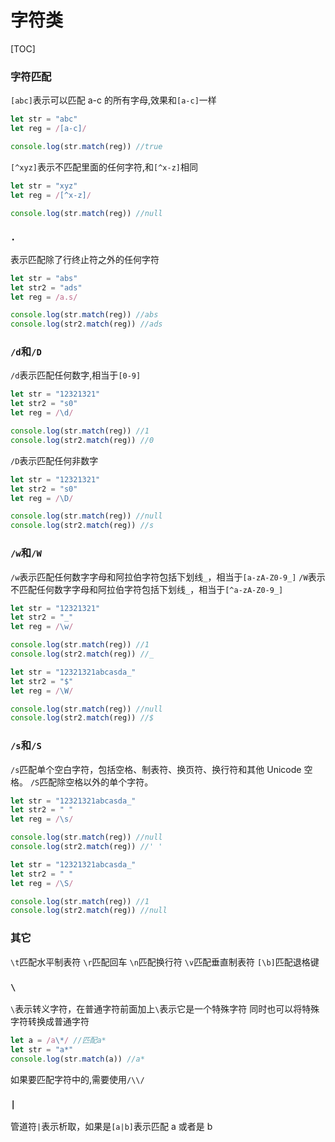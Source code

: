 # 字符类

[TOC]

### 字符匹配

`[abc]`表示可以匹配 a-c 的所有字母,效果和`[a-c]`一样

```js
let str = "abc"
let reg = /[a-c]/

console.log(str.match(reg)) //true
```

`[^xyz]`表示不匹配里面的任何字符,和`[^x-z]`相同

```js
let str = "xyz"
let reg = /[^x-z]/

console.log(str.match(reg)) //null
```

### `.`

表示匹配除了行终止符之外的任何字符

```js
let str = "abs"
let str2 = "ads"
let reg = /a.s/

console.log(str.match(reg)) //abs
console.log(str2.match(reg)) //ads
```

### `/d`和`/D`

`/d`表示匹配任何数字,相当于`[0-9]`

```js
let str = "12321321"
let str2 = "s0"
let reg = /\d/

console.log(str.match(reg)) //1
console.log(str2.match(reg)) //0
```

`/D`表示匹配任何非数字

```js
let str = "12321321"
let str2 = "s0"
let reg = /\D/

console.log(str.match(reg)) //null
console.log(str2.match(reg)) //s
```

### `/w`和`/W`

`/w`表示匹配任何数字字母和阿拉伯字符包括下划线`_`，相当于`[a-zA-Z0-9_]`
`/W`表示不匹配任何数字字母和阿拉伯字符包括下划线`_`，相当于`[^a-zA-Z0-9_]`

```js
let str = "12321321"
let str2 = "_"
let reg = /\w/

console.log(str.match(reg)) //1
console.log(str2.match(reg)) //_
```

```js
let str = "12321321abcasda_"
let str2 = "$"
let reg = /\W/

console.log(str.match(reg)) //null
console.log(str2.match(reg)) //$
```

### `/s`和`/S`

`/s`匹配单个空白字符，包括空格、制表符、换页符、换行符和其他 Unicode 空格。
`/S`匹配除空格以外的单个字符。

```js
let str = "12321321abcasda_"
let str2 = " "
let reg = /\s/

console.log(str.match(reg)) //null
console.log(str2.match(reg)) //' '
```

```js
let str = "12321321abcasda_"
let str2 = " "
let reg = /\S/

console.log(str.match(reg)) //1
console.log(str2.match(reg)) //null
```

### 其它

`\t`匹配水平制表符
`\r`匹配回车
`\n`匹配换行符
`\v`匹配垂直制表符
`[\b]`匹配退格键

### `\`

`\`表示转义字符，在普通字符前面加上`\`表示它是一个特殊字符
同时也可以将特殊字符转换成普通字符

```js
let a = /a\*/ //匹配a*
let str = "a*"
console.log(str.match(a)) //a*
```

如果要匹配字符中的\,需要使用`/\\/`

### `|`

管道符`|`表示析取，如果是`[a|b]`表示匹配 a 或者是 b
